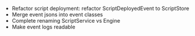 * Refactor script deployment: refactor ScriptDeployedEvent to ScriptStore
* Merge event jsons into event classes
* Complete renaming ScriptService vs Engine
* Make event logs readable

